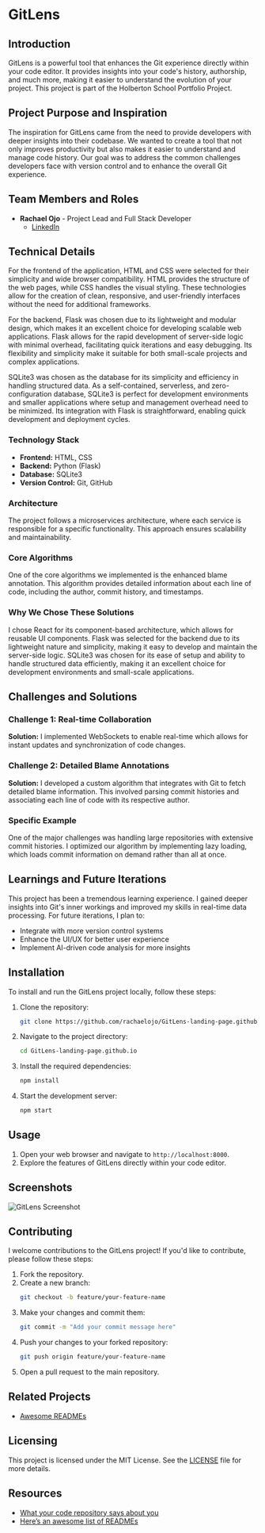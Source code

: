 # GitLens

## Introduction

GitLens is a powerful tool that enhances the Git experience directly within your code editor. It provides insights into your code's history, authorship, and much more, making it easier to understand the evolution of your project. This project is part of the Holberton School Portfolio Project.

## Project Purpose and Inspiration

The inspiration for GitLens came from the need to provide developers with deeper insights into their codebase. We wanted to create a tool that not only improves productivity but also makes it easier to understand and manage code history. Our goal was to address the common challenges developers face with version control and to enhance the overall Git experience.

## Team Members and Roles

- **Rachael Ojo** - Project Lead and Full Stack Developer
  - [LinkedIn](https://www.linkedin.com/in/rachael-ojo/)

## Technical Details
For the frontend of the application, HTML and CSS were selected for their simplicity and wide browser compatibility. HTML provides the structure of the web pages, while CSS handles the visual styling. These technologies allow for the creation of clean, responsive, and user-friendly interfaces without the need for additional frameworks.

For the backend, Flask was chosen due to its lightweight and modular design, which makes it an excellent choice for developing scalable web applications. Flask allows for the rapid development of server-side logic with minimal overhead, facilitating quick iterations and easy debugging. Its flexibility and simplicity make it suitable for both small-scale projects and complex applications.

SQLite3 was chosen as the database for its simplicity and efficiency in handling structured data. As a self-contained, serverless, and zero-configuration database, SQLite3 is perfect for development environments and smaller applications where setup and management overhead need to be minimized. Its integration with Flask is straightforward, enabling quick development and deployment cycles.

### Technology Stack

- **Frontend:** HTML, CSS
- **Backend:** Python (Flask)
- **Database:** SQLite3
- **Version Control:** Git, GitHub

### Architecture

The project follows a microservices architecture, where each service is responsible for a specific functionality. This approach ensures scalability and maintainability.

### Core Algorithms

One of the core algorithms we implemented is the enhanced blame annotation. This algorithm provides detailed information about each line of code, including the author, commit history, and timestamps.

### Why We Chose These Solutions

I chose React for its component-based architecture, which allows for reusable UI components. Flask was selected for the backend due to its lightweight nature and simplicity, making it easy to develop and maintain the server-side logic. SQLite3 was chosen for its ease of setup and ability to handle structured data efficiently, making it an excellent choice for development environments and small-scale applications.

## Challenges and Solutions

### Challenge 1: Real-time Collaboration

**Solution:** I implemented WebSockets to enable real-time which allows for instant updates and synchronization of code changes.

### Challenge 2: Detailed Blame Annotations

**Solution:** I developed a custom algorithm that integrates with Git to fetch detailed blame information. This involved parsing commit histories and associating each line of code with its respective author.

### Specific Example

One of the major challenges was handling large repositories with extensive commit histories. I optimized our algorithm by implementing lazy loading, which loads commit information on demand rather than all at once.

## Learnings and Future Iterations

This project has been a tremendous learning experience. I gained deeper insights into Git's inner workings and improved my skills in real-time data processing. For future iterations, I plan to:

- Integrate with more version control systems
- Enhance the UI/UX for better user experience
- Implement AI-driven code analysis for more insights

## Installation

To install and run the GitLens project locally, follow these steps:

1. Clone the repository:
    ```bash
    git clone https://github.com/rachaelojo/GitLens-landing-page.github.io.git
    ```
2. Navigate to the project directory:
    ```bash
    cd GitLens-landing-page.github.io
    ```
3. Install the required dependencies:
    ```bash
    npm install
    ```
4. Start the development server:
    ```bash
    npm start
    ```

## Usage

1. Open your web browser and navigate to `http://localhost:8000`.
2. Explore the features of GitLens directly within your code editor.

## Screenshots

![GitLens Screenshot](path/to/screenshot.jpg)

## Contributing

I welcome contributions to the GitLens project! If you'd like to contribute, please follow these steps:

1. Fork the repository.
2. Create a new branch:
    ```bash
    git checkout -b feature/your-feature-name
    ```
3. Make your changes and commit them:
    ```bash
    git commit -m "Add your commit message here"
    ```
4. Push your changes to your forked repository:
    ```bash
    git push origin feature/your-feature-name
    ```
5. Open a pull request to the main repository.

## Related Projects

- [Awesome READMEs](https://github.com/matiassingers/awesome-readme)

## Licensing

This project is licensed under the MIT License. See the [LICENSE](LICENSE) file for more details.

## Resources

- [What your code repository says about you](https://example.com/resource1)
- [Here’s an awesome list of READMEs](https://example.com/resource2)
